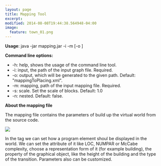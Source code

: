 ```yaml
---
layout: page
title: Mapping Tool
excerpt: 
modified: 2014-08-08T19:44:38.564948-04:00
image:
  feature: town_01.png
---
```


**Usage**: java -jar mapping.jar -i <grapFile> -m <mappingFile> [-o <outputFile>]  

**Command line options:**  

* -h: help, shows the usage of the command line tool.  
* -i: input, the path of the input graph file. Required.  
* -o: output, which will be generated to the given path. Default: "mappingToPlacing.xml".  
* -m: mapping, path of the input mapping file. Required.  
* -s: scale. Set the scale of blocks. Default: 1.0  
* -n: nested. Default: false.  

**About the mapping file**  

The mapping file contains the parameters of build up the virtual world from the source code. 

<img src="{{ site.url }}/images/mapping_file_explanation.jpg"/>
 
In the <linking> tag we can set how a program element shoul be displayed in the world. We can set the attribute of it like LOC, NUMPAR or McCabe complexity, choose a representation form of it (for example building), the property of the graphical object, like the height of the building and the type of the transition. Parameters also can be customized. 

